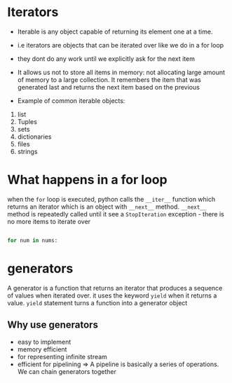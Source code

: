# Iterators

- Iterable is any object capable of returning its element one at a time. 
- i.e iterators are objects that can be iterated over like we do in a for loop
- they dont do any work until we explicitly ask for the next item
- It allows us not to store all items in memory: not allocating large amount of memory to a large collection. It remembers the item that was generated last and returns the next item based on the previous

- Example of common iterable objects:
1. list
2. Tuples
3. sets
4. dictionaries
5. files
6. strings

# What happens in a for loop
when the `for` loop is executed, python calls the `__iter__` function which returns an iterator which is an object with `__next__` method. `__next__` method is repeatedly called until it see a `StopIteration` exception - there is no more items to iterate over

``` python

for num in nums: 
```

# generators
A generator is a function that returns an iterator that produces a sequence of values when iterated over. it uses the keyword `yield` when it returns a value. `yield` statement turns a function into a generator object


## Why use generators
- easy to implement
- memory efficient
- for representing infinite stream
- efficient for pipelining => A pipeline is basically a series of operations. We can chain generators together
